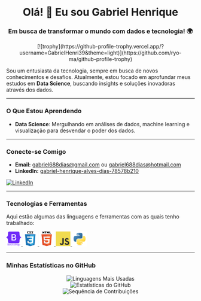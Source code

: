 <h1 align="center">Olá! 👋 Eu sou Gabriel Henrique</h1>
<h3 align="center">Em busca de transformar o mundo com dados e tecnologia! 🌍</h3>

<div align="center">
  [![trophy](https://github-profile-trophy.vercel.app/?username=GabrielHenri39&theme=light)](https://github.com/ryo-ma/github-profile-trophy)
</div>

Sou um entusiasta da tecnologia, sempre em busca de novos conhecimentos e desafios. Atualmente, estou focado em aprofundar meus estudos em **Data Science**, buscando insights e soluções inovadoras através dos dados.

---

### O Que Estou Aprendendo

* **Data Science**: Mergulhando em análises de dados, machine learning e visualização para desvendar o poder dos dados.

---

### Conecte-se Comigo

* **Email:** gabriel688dias@gmail.com ou gabriel688dias@hotmail.com
* **LinkedIn:** [gabriel-henrique-alves-dias-78578b210](https://linkedin.com/in/gabriel-henrique-alves-dias-78578b210)

<div align="left">
  <a href="https://linkedin.com/in/gabriel-henrique-alves-dias-78578b210" target="blank">
    <img src="https://raw.githubusercontent.com/rahuldkjain/github-profile-readme-generator/master/src/images/icons/Social/linked-in-alt.svg" alt="LinkedIn" width="30" height="40" />
  </a>
</div>

---

### Tecnologias e Ferramentas

Aqui estão algumas das linguagens e ferramentas com as quais tenho trabalhado:

<div align="left">
  <a href="https://getbootstrap.com" target="_blank" rel="noreferrer">
    <img src="https://raw.githubusercontent.com/devicons/devicon/master/icons/bootstrap/bootstrap-plain-wordmark.svg" alt="Bootstrap" width="40" height="40"/>
  </a>
  <a href="https://www.w3schools.com/css/" target="_blank" rel="noreferrer">
    <img src="https://raw.githubusercontent.com/devicons/devicon/master/icons/css3/css3-original-wordmark.svg" alt="CSS3" width="40" height="40"/>
  </a>
  <a href="https://www.w3.org/html/" target="_blank" rel="noreferrer">
    <img src="https://raw.githubusercontent.com/devicons/devicon/master/icons/html5/html5-original-wordmark.svg" alt="HTML5" width="40" height="40"/>
  </a>
  <a href="https://developer.mozilla.org/en-US/docs/Web/JavaScript" target="_blank" rel="noreferrer">
    <img src="https://raw.githubusercontent.com/devicons/devicon/master/icons/javascript/javascript-original.svg" alt="JavaScript" width="40" height="40"/>
  </a>
  <a href="https://www.python.org" target="_blank" rel="noreferrer">
    <img src="https://raw.githubusercontent.com/devicons/devicon/master/icons/python/python-original.svg" alt="Python" width="40" height="40"/>
  </a>
</div>

---

### Minhas Estatísticas no GitHub

<div align="center">
  <img src="https://github-readme-stats.vercel.app/api/top-langs?username=gabrielhenri39&show_icons=true&locale=pt-br&layout=compact" alt="Linguagens Mais Usadas" />
</div>

<div align="center">
  <img src="https://github-readme-stats.vercel.app/api?username=gabrielhenri39&show_icons=true&locale=pt-br" alt="Estatísticas do GitHub" />
</div>

<div align="center">
  <img src="https://github-readme-streak-stats.herokuapp.com/?user=gabrielhenri39&" alt="Sequência de Contribuições" />
</div>
